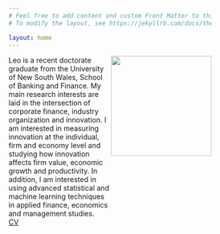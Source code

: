 ```yaml
---
# Feel free to add content and custom Front Matter to this file.
# To modify the layout, see https://jekyllrb.com/docs/themes/#overriding-theme-defaults

layout: home
---
```

<style type="text/css" media="screen">
* {
  box-sizing: border-box;
}

.row {
  display: flex;
}

.left {
  flex: 70%;
}

.right {
  flex: 30%;
}
</style>

<div class="row">
<div class="left">
Leo is a recent doctorate graduate from the University of New South Wales, School of Banking and Finance. My main research interests are laid in the intersection of corporate finance, industry organization and innovation. I am interested in measuring innovation at the individual, firm and economy level and studying how innovation affects firm value, economic growth and productivity. In addition, I am interested in using advanced statistical and machine learning techniques in applied finance, economics and management studies. 

<br/>
<a href="LeoLiu_CV.pdf">CV<a/>

</div>


<div class="right">
<img src="leo.png" width="200" style="float:right">
</div>
</div>

